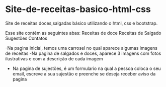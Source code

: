 # Site-de-receitas-basico-html-css
Site de receitas doces,salgadas básico utilizando o html, css e bootstrap. 

Esse site contém as seguintes abas:
Receitas de doce
Receitas de Salgado
Sugestões
Contatos

-Na pagina inicial, temos uma carrosel no qual aparece algumas imagens de receitas
-Na pagina de salgados e doces, aparece 3 imagens com fotos ilustrativas e com a descrição de cada imagem
- Na pagina de sujestões, é um formulario na qual a pessoa coloca o seu email, escreve a sua sujestão e preenche se deseja receber aviso da pagina



